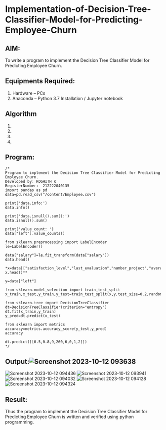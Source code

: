 # Implementation-of-Decision-Tree-Classifier-Model-for-Predicting-Employee-Churn

## AIM:
To write a program to implement the Decision Tree Classifier Model for Predicting Employee Churn.

## Equipments Required:
1. Hardware – PCs
2. Anaconda – Python 3.7 Installation / Jupyter notebook

## Algorithm
1. 
2. 
3. 
4. 

## Program:
```
/*
Program to implement the Decision Tree Classifier Model for Predicting Employee Churn.
Developed by: ROGHITH K
RegisterNumber:  212222040135
import pandas as pd
data=pd.read_csv("/content/Employee.csv")

print('data.info:')
data.info()

print('data.isnull().sum():')
data.isnull().sum()

print('value_count: ')
data["left"].value_counts()

from sklearn.preprocessing import LabelEncoder
le=LabelEncoder()

data["salary"]=le.fit_transform(data["salary"])
data.head()

*x=data[["satisfaction_level","last_evaluation","number_project","average_montly_hours","time_spend_company","Work_accident","promotion_last_5years","salary"]]
x.head()**

y=data["left"]

from sklearn.model_selection import train_test_split
x_train,x_test,y_train,y_test=train_test_split(x,y,test_size=0.2,random_state=100)

from sklearn.tree import DecisionTreeClassifier
dt=DecisionTreeClassifier(criterion="entropy")
dt.fit(x_train,y_train)
y_pred=dt.predict(x_test)

from sklearn import metrics
accuracy=metrics.accuracy_score(y_test,y_pred)
accuracy

dt.predict([[0.5,0.8,9,260,6,0,1,2]])
*/
```

## Output:![Screenshot 2023-10-12 093638](https://github.com/RoghithKrishnamoorthy/Implementation-of-Decision-Tree-Classifier-Model-for-Predicting-Employee-Churn/assets/119475474/0f85023d-76c1-416d-be80-70c7c603693b)
![Screenshot 2023-10-12 094436](https://github.com/RoghithKrishnamoorthy/Implementation-of-Decision-Tree-Classifier-Model-for-Predicting-Employee-Churn/assets/119475474/40a8b885-c239-4677-a1c7-3e482060c834)
![Screenshot 2023-10-12 093941](https://github.com/RoghithKrishnamoorthy/Implementation-of-Decision-Tree-Classifier-Model-for-Predicting-Employee-Churn/assets/119475474/771b2e45-d4ac-4f8e-8c61-8293fb9b3bfa)
![Screenshot 2023-10-12 094032](https://github.com/RoghithKrishnamoorthy/Implementation-of-Decision-Tree-Classifier-Model-for-Predicting-Employee-Churn/assets/119475474/e8ee6e54-9b0e-4df6-a78d-9fde9b196068)
![Screenshot 2023-10-12 094128](https://github.com/RoghithKrishnamoorthy/Implementation-of-Decision-Tree-Classifier-Model-for-Predicting-Employee-Churn/assets/119475474/0585143a-3326-4aa7-8d17-ef3a21c041bd)
![Screenshot 2023-10-12 094324](https://github.com/RoghithKrishnamoorthy/Implementation-of-Decision-Tree-Classifier-Model-for-Predicting-Employee-Churn/assets/119475474/5d8e5828-928c-4c41-b202-35f04e11cd01)


## Result:
Thus the program to implement the  Decision Tree Classifier Model for Predicting Employee Churn is written and verified using python programming.
